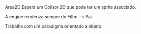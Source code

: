 
Area2D Espera um Colisor 2D que pode ter um sprite associado.

A engine renderiza sempre do Filho --> Pai.

Trabalha com um paradigma orientado a objeto.